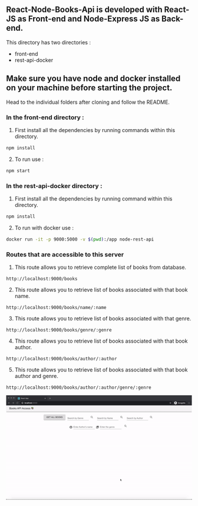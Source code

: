 ## React-Node-Books-Api is developed with React-JS as Front-end and Node-Express JS as Back-end.

This directory has two directories : 
* front-end
* rest-api-docker

## Make sure you have node and docker installed on your machine before starting the project.

Head to the individual folders after cloning and follow the README.

### In the front-end directory : 

1) First install all the dependencies by running commands within this directory.
 ```bash
 npm install
 ```

2) To run use : 
```bash
npm start
```

### In the rest-api-docker directory : 

1) First install all the dependencies by running command within this directory.
 ```bash
 npm install
 ```

2) To run with docker use : 
```bash
docker run -it -p 9000:5000 -v $(pwd):/app node-rest-api
```

### Routes that are accessible to this server 

1. This route allows you to retrieve complete list of books from database.
```
http://localhost:9000/books
```
2. This route allows you to retrieve list of books associated with that book name.
```
http://localhost:9000/books/name/:name
```
3. This route allows you to retrieve list of books associated with that genre.
```
http://localhost:9000/books/genre/:genre
```
4. This route allows you to retrieve list of books associated with that book author.
```
http://localhost:9000/books/author/:author
```
5. This route allows you to retrieve list of books associated with that book author and genre.
```
http://localhost:9000/books/author/:author/genre/:genre
```
![](docker-lib-api.gif)




